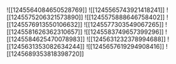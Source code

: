 ![[1245564084650528769]]
![[1245565743921418241]]
![[1245575206321573890]]
![[1245575888646758402]]
![[1245576913550106632]]
![[1245577303549067265]]
![[1245581626362310657]]
![[1245583749657399296]]
![[1245584625470078983]]
![[1245631232378994688]]
![[1245631353082634244]]
![[1245657619294908416]]
![[1245689353818398720]]
